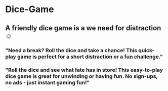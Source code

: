 # Dice-Game
## A friendly dice game is a we need for distraction ☺ 
### "Need a break? Roll the dice and take a chance! This quick-play game is perfect for a short distraction or a fun challenge."
### "Roll the dice and see what fate has in store! This easy-to-play dice game is great for unwinding or having fun. No sign-ups, no ads - just instant gaming fun!"
